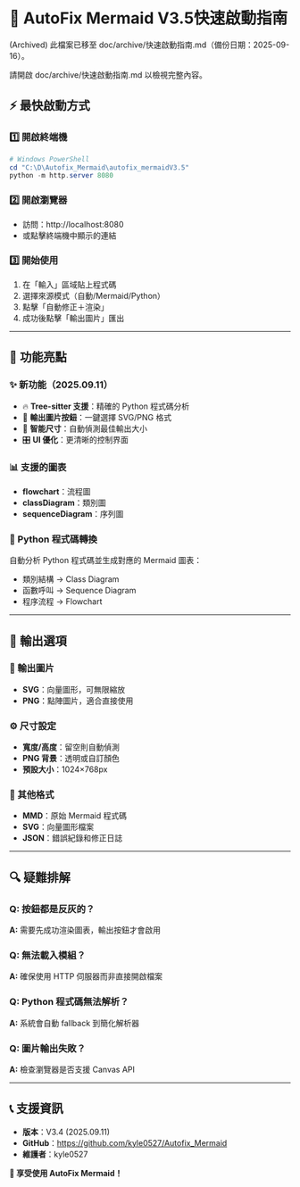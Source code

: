 # 🚀 AutoFix Mermaid V3.5快速啟動指南

(Archived) 此檔案已移至 doc/archive/快速啟動指南.md（備份日期：2025-09-16）。

請開啟 doc/archive/快速啟動指南.md 以檢視完整內容。

## ⚡ 最快啟動方式

### 1️⃣ 開啟終端機
```powershell
# Windows PowerShell
cd "C:\D\Autofix_Mermaid\autofix_mermaidV3.5"
python -m http.server 8080
```

### 2️⃣ 開啟瀏覽器
- 訪問：http://localhost:8080
- 或點擊終端機中顯示的連結

### 3️⃣ 開始使用
1. 在「輸入」區域貼上程式碼
2. 選擇來源模式（自動/Mermaid/Python）
3. 點擊「自動修正＋渲染」
4. 成功後點擊「輸出圖片」匯出

---

## 🎯 功能亮點

### ✨ 新功能（2025.09.11）
- 🔥 **Tree-sitter 支援**：精確的 Python 程式碼分析
- 🎨 **輸出圖片按鈕**：一鍵選擇 SVG/PNG 格式
- 📏 **智能尺寸**：自動偵測最佳輸出大小
- 🎛️ **UI 優化**：更清晰的控制界面

### 📊 支援的圖表
- **flowchart**：流程圖
- **classDiagram**：類別圖  
- **sequenceDiagram**：序列圖

### 🐍 Python 程式碼轉換
自動分析 Python 程式碼並生成對應的 Mermaid 圖表：
- 類別結構 → Class Diagram
- 函數呼叫 → Sequence Diagram
- 程序流程 → Flowchart

---

## 💾 輸出選項

### 📸 輸出圖片
- **SVG**：向量圖形，可無限縮放
- **PNG**：點陣圖片，適合直接使用

### ⚙️ 尺寸設定
- **寬度/高度**：留空則自動偵測
- **PNG 背景**：透明或自訂顏色
- **預設大小**：1024×768px

### 📁 其他格式
- **MMD**：原始 Mermaid 程式碼
- **SVG**：向量圖形檔案
- **JSON**：錯誤紀錄和修正日誌

---

## 🔍 疑難排解

### Q: 按鈕都是反灰的？
**A:** 需要先成功渲染圖表，輸出按鈕才會啟用

### Q: 無法載入模組？
**A:** 確保使用 HTTP 伺服器而非直接開啟檔案

### Q: Python 程式碼無法解析？
**A:** 系統會自動 fallback 到簡化解析器

### Q: 圖片輸出失敗？
**A:** 檢查瀏覽器是否支援 Canvas API

---

## 📞 支援資訊

- **版本**：V3.4 (2025.09.11)
- **GitHub**：https://github.com/kyle0527/Autofix_Mermaid
- **維護者**：kyle0527

**🎉 享受使用 AutoFix Mermaid！**

